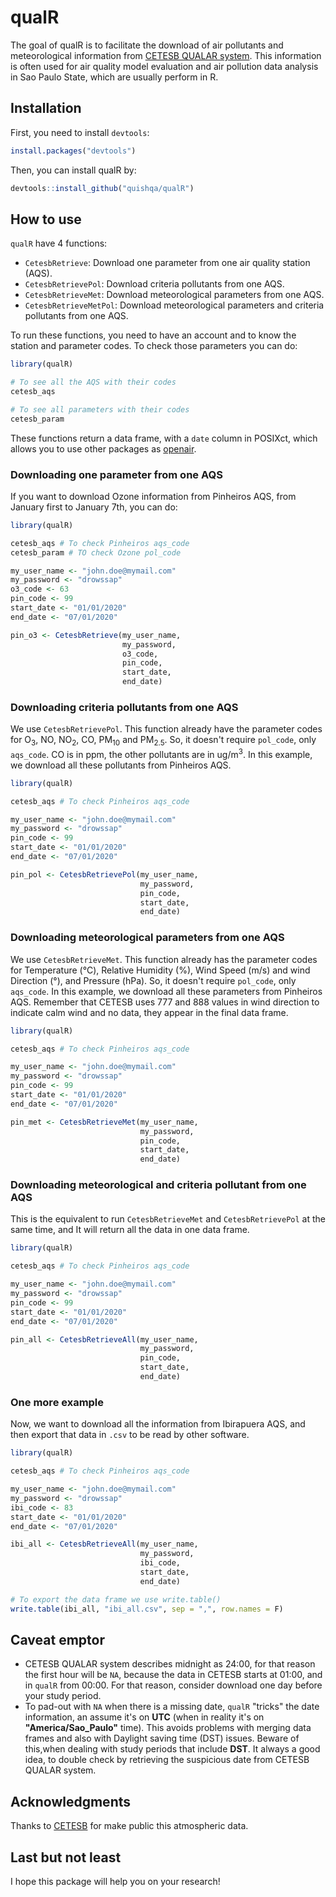 # qualR

The goal of qualR is to facilitate the download of air pollutants and meteorological
information from [CETESB QUALAR system](https://qualar.cetesb.sp.gov.br/qualar/home.do).
This information is often used for air quality model evaluation and
air pollution data analysis in Sao Paulo State, which are usually perform in R.

## Installation

First, you need to install `devtools`:
```R
install.packages("devtools")
```

Then, you can install qualR by:

```R
devtools::install_github("quishqa/qualR")
```

## How to use


`qualR` have 4 functions:
*  `CetesbRetrieve`: Download one parameter from one air quality station (AQS).
*  `CetesbRetrievePol`: Download criteria pollutants from one AQS.
*  `CetesbRetrieveMet`: Download meteorological parameters from one AQS.
*  `CetesbRetrieveMetPol`: Download meteorological parameters and criteria pollutants
from one AQS.

To run these functions, you need to have an account and to know the station and parameter codes. To check those parameters you can do:

```R
library(qualR)

# To see all the AQS with their codes
cetesb_aqs

# To see all parameters with their codes
cetesb_param

```

These functions return a data frame, with a `date` column in POSIXct, which allows you
to use other packages as [openair](https://davidcarslaw.github.io/openair/).


### Downloading one parameter from one AQS

If you want to download Ozone information from Pinheiros AQS, from January first to January 7th, you can do:

```R
library(qualR)

cetesb_aqs # To check Pinheiros aqs_code
cetesb_param # TO check Ozone pol_code

my_user_name <- "john.doe@mymail.com"
my_password <- "drowssap"
o3_code <- 63
pin_code <- 99
start_date <- "01/01/2020"
end_date <- "07/01/2020"

pin_o3 <- CetesbRetrieve(my_user_name,
                         my_password,
                         o3_code,
                         pin_code,
                         start_date,
                         end_date)

```


### Downloading criteria pollutants from one AQS


We use `CetesbRetrievePol`. This function already have the parameter codes for O<sub>3</sub>, NO, NO<sub>2</sub>, CO, PM<sub>10</sub> and PM<sub>2.5</sub>. So, it doesn't require `pol_code`, only `aqs_code`. CO is in ppm, the other pollutants are in ug/m<sup>3</sup>.
In this example, we download all these pollutants from Pinheiros AQS.

```R
library(qualR)

cetesb_aqs # To check Pinheiros aqs_code

my_user_name <- "john.doe@mymail.com"
my_password <- "drowssap"
pin_code <- 99
start_date <- "01/01/2020"
end_date <- "07/01/2020"

pin_pol <- CetesbRetrievePol(my_user_name,
                             my_password,
                             pin_code,
                             start_date,
                             end_date)

```

### Downloading meteorological parameters from one AQS


We use `CetesbRetrieveMet`. This function already has the parameter codes for Temperature (&deg;C), Relative Humidity (%), Wind Speed (m/s) and wind Direction (&deg;), and Pressure (hPa). So, it doesn't require `pol_code`, only `aqs_code`.
In this example, we download all these parameters from Pinheiros AQS. Remember that CETESB uses 777 and 888 values in wind direction to indicate calm wind and no data, they appear in the final data frame.

```R
library(qualR)

cetesb_aqs # To check Pinheiros aqs_code

my_user_name <- "john.doe@mymail.com"
my_password <- "drowssap"
pin_code <- 99
start_date <- "01/01/2020"
end_date <- "07/01/2020"

pin_met <- CetesbRetrieveMet(my_user_name,
                             my_password,
                             pin_code,
                             start_date,
                             end_date)

```
### Downloading meteorological and criteria pollutant from one AQS


This is the equivalent to run `CetesbRetrieveMet` and `CetesbRetrievePol` at the same time, and
It will return all the data in one data frame.


```R
library(qualR)

cetesb_aqs # To check Pinheiros aqs_code

my_user_name <- "john.doe@mymail.com"
my_password <- "drowssap"
pin_code <- 99
start_date <- "01/01/2020"
end_date <- "07/01/2020"

pin_all <- CetesbRetrieveAll(my_user_name,
                             my_password,
                             pin_code,
                             start_date,
                             end_date)
```

### One more example

Now, we want to download all the information from Ibirapuera AQS, and then export that data in `.csv` to be read by other software.

```R
library(qualR)

cetesb_aqs # To check Pinheiros aqs_code

my_user_name <- "john.doe@mymail.com"
my_password <- "drowssap"
ibi_code <- 83
start_date <- "01/01/2020"
end_date <- "07/01/2020"

ibi_all <- CetesbRetrieveAll(my_user_name,
                             my_password,
                             ibi_code,
                             start_date,
                             end_date)

# To export the data frame we use write.table()
write.table(ibi_all, "ibi_all.csv", sep = ",", row.names = F)
```

## Caveat emptor

* CETESB QUALAR system describes midnight as 24:00, for that reason the first hour
will be `NA`, because the data in CETESB starts at 01:00, and in `qualR` from 00:00.
For that reason, consider download one day before your study period.
* To pad-out with `NA` when there is a missing date, `qualR` "tricks" the date
information, an assume it's on **UTC** (when in reality it's on **"America/Sao_Paulo"** time).
This avoids problems with merging data frames and also with Daylight saving time (DST) issues. Beware of this,when dealing with study periods that include **DST**. It always a good idea, to double check by retrieving the suspicious date from CETESB QUALAR system.


## Acknowledgments

Thanks to [CETESB](https://cetesb.sp.gov.br/ar/) for make public this atmospheric data.

## Last but not least

I hope this package will help you on your research!
